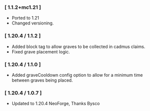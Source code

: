 ### [ 1.1.2+mc1.21 ]
- Ported to 1.21
- Changed versioning.

### [ 1.20.4 / 1.1.2 ]
- Added block tag to allow graves to be collected in cadmus claims.
- Fixed grave placement logic.

### [ 1.20.4 / 1.1.0 ]
- Added graveCooldown config option to allow for a minimum time between graves being placed.

### [ 1.20.4 / 1.0.7 ]
- Updated to 1.20.4 NeoForge, Thanks Bysco